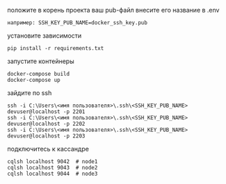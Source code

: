 положите в корень проекта ваш pub-файл
внесите его название в .env

    например: SSH_KEY_PUB_NAME=docker_ssh_key.pub

установите зависимости

    pip install -r requirements.txt

запустите контейнеры

    docker-compose build
    docker-compose up

зайдите по ssh

    ssh -i C:\Users\<имя пользователя>\.ssh\<SSH_KEY_PUB_NAME> devuser@localhost -p 2201
    ssh -i C:\Users\<имя пользователя>\.ssh\<SSH_KEY_PUB_NAME> devuser@localhost -p 2202
    ssh -i C:\Users\<имя пользователя>\.ssh\<SSH_KEY_PUB_NAME> devuser@localhost -p 2203

подключитесь к кассандре

    cqlsh localhost 9042  # node1
    cqlsh localhost 9043  # node2
    cqlsh localhost 9044  # node3